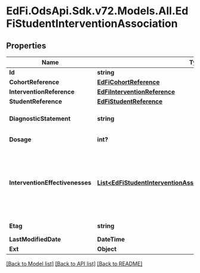 # EdFi.OdsApi.Sdk.v72.Models.All.EdFiStudentInterventionAssociation

## Properties

Name | Type | Description | Notes
------------ | ------------- | ------------- | -------------
**Id** | **string** |  | [optional] 
**CohortReference** | [**EdFiCohortReference**](EdFiCohortReference.md) |  | [optional] 
**InterventionReference** | [**EdFiInterventionReference**](EdFiInterventionReference.md) |  | 
**StudentReference** | [**EdFiStudentReference**](EdFiStudentReference.md) |  | 
**DiagnosticStatement** | **string** | A statement provided by the assigner that provides information regarding why the student was assigned to this intervention. | [optional] 
**Dosage** | **int?** | The duration of time in minutes for which the student was assigned to participate in the intervention. | [optional] 
**InterventionEffectivenesses** | [**List&lt;EdFiStudentInterventionAssociationInterventionEffectiveness&gt;**](EdFiStudentInterventionAssociationInterventionEffectiveness.md) | An unordered collection of studentInterventionAssociationInterventionEffectivenesses. A measure of the effects of an intervention in each outcome domain. The rating of effectiveness takes into account four factors: the quality of the research on the intervention, the statistical significance of the research findings, the size of the differences between participants in the intervention and comparison groups and the consistency in results. | [optional] 
**Etag** | **string** | A unique system-generated value that identifies the version of the resource. | [optional] 
**LastModifiedDate** | **DateTime** | The date and time the resource was last modified. | [optional] 
**Ext** | **Object** | Extensions to the StudentInterventionAssociation entity. | [optional] 

[[Back to Model list]](../README.md#documentation-for-models) [[Back to API list]](../README.md#documentation-for-api-endpoints) [[Back to README]](../README.md)

